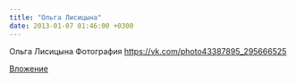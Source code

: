 ```yaml
---
title: "Ольга Лисицына"
date: 2013-01-07 01:46:00 +0300
---
```


Ольга Лисицына
Фотография
https://vk.com/photo43387895_295666525

[Вложение](https://vk.com/photo43387895_295666525)
